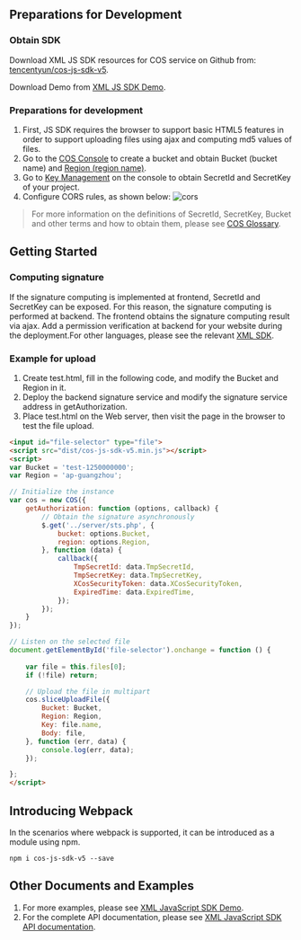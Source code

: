## Preparations for Development

### Obtain SDK

Download XML JS SDK resources for COS service on Github from: [tencentyun/cos-js-sdk-v5](https://github.com/tencentyun/cos-js-sdk-v5).

Download Demo from [XML JS SDK Demo](https://github.com/tencentyun/cos-js-sdk-v5/tree/master/demo).

### Preparations for development

1. First, JS SDK requires the browser to support basic HTML5 features in order to support uploading files using ajax and computing md5 values of files.
2. Go to the [COS Console](https://console.cloud.tencent.com/cos5) to create a bucket and obtain Bucket (bucket name) and [Region (region name)](https://intl.cloud.tencent.com/document/product/436/6224).
3. Go to [Key Management](https://console.cloud.tencent.com/capi) on the console to obtain SecretId and SecretKey of your project.
4. Configure CORS rules, as shown below:
  ![cors](https://main.qcloudimg.com/raw/8482b4f3a9c96cfe40b0cb6e3f32cb88.png)


> For more information on the definitions of SecretId, SecretKey, Bucket and other terms and how to obtain them, please see [COS Glossary](https://intl.cloud.tencent.com/document/product/436/7751).

## Getting Started		
### Computing signature

If the signature computing is implemented at frontend, SecretId and SecretKey can be exposed. For this reason, the signature computing is performed at backend. The frontend obtains the signature computing result via ajax. Add a permission verification at backend for your website during the deployment.For other languages, please see the relevant [XML SDK](https://intl.cloud.tencent.com/document/product/436/6474).

### Example for upload

1. Create test.html, fill in the following code, and modify the Bucket and Region in it.
2. Deploy the backend signature service and modify the signature service address in getAuthorization.
3. Place test.html on the Web server, then visit the page in the browser to test the file upload.

```html
<input id="file-selector" type="file">
<script src="dist/cos-js-sdk-v5.min.js"></script>
<script>
var Bucket = 'test-1250000000';
var Region = 'ap-guangzhou';

// Initialize the instance
var cos = new COS({
    getAuthorization: function (options, callback) {
        // Obtain the signature asynchronously
        $.get('../server/sts.php', {
            bucket: options.Bucket,
            region: options.Region,
        }, function (data) {
            callback({
                TmpSecretId: data.TmpSecretId,
                TmpSecretKey: data.TmpSecretKey,
                XCosSecurityToken: data.XCosSecurityToken,
                ExpiredTime: data.ExpiredTime,
            });
        });
    }
});

// Listen on the selected file
document.getElementById('file-selector').onchange = function () {
    
    var file = this.files[0];
    if (!file) return;

    // Upload the file in multipart
    cos.sliceUploadFile({
        Bucket: Bucket,
        Region: Region,
        Key: file.name,
        Body: file,
    }, function (err, data) {
        console.log(err, data);
    });

};
</script>
```


## Introducing Webpack

In the scenarios where webpack is supported, it can be introduced as a module using npm.
```shell
npm i cos-js-sdk-v5 --save
```

## Other Documents and Examples

1. For more examples, please see [XML JavaScript SDK Demo](https://github.com/tencentyun/cos-js-sdk-v5/blob/master/demo).
2. For the complete API documentation, please see [XML JavaScript SDK API documentation](https://intl.cloud.tencent.com/document/product/436/12260).

